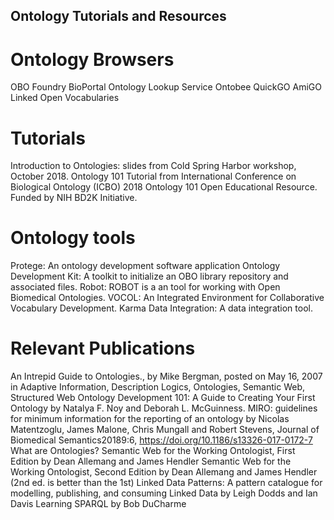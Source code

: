 ## Ontology Tutorials and Resources

# Ontology Browsers
OBO Foundry
BioPortal
Ontology Lookup Service
Ontobee
QuickGO
AmiGO
Linked Open Vocabularies

# Tutorials
Introduction to Ontologies: slides from Cold Spring Harbor workshop, October 2018.
Ontology 101 Tutorial from International Conference on Biological Ontology (ICBO) 2018
Ontology 101 Open Educational Resource. Funded by NIH BD2K Initiative.

# Ontology tools
Protege: An ontology development software application
Ontology Development Kit: A toolkit to initialize an OBO library repository and associated files.
Robot: ROBOT is a an tool for working with Open Biomedical Ontologies.
VOCOL: An Integrated Environment for Collaborative Vocabulary Development.
Karma Data Integration: A data integration tool.

# Relevant Publications
An Intrepid Guide to Ontologies., by Mike Bergman, posted on May 16, 2007 in Adaptive Information, Description Logics, Ontologies, Semantic Web, Structured Web
Ontology Development 101: A Guide to Creating Your First Ontology by Natalya F. Noy and Deborah L. McGuinness.
MIRO: guidelines for minimum information for the reporting of an ontology by Nicolas Matentzoglu, James Malone, Chris Mungall and Robert Stevens, Journal of Biomedical Semantics20189:6, https://doi.org/10.1186/s13326-017-0172-7
What are Ontologies?
Semantic Web for the Working Ontologist, First Edition by Dean Allemang and James Hendler
Semantic Web for the Working Ontologist, Second Edition by Dean Allemang and James Hendler (2nd ed. is better than the 1st)
Linked Data Patterns: A pattern catalogue for modelling, publishing, and consuming Linked Data by Leigh Dodds and Ian Davis
Learning SPARQL by Bob DuCharme
